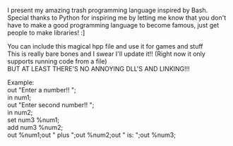I present my amazing trash programming language inspired by Bash.
Special thanks to Python for inspiring me by letting me know that you don't have to make a good programming language to become famous,
just get people to make libraries! :]

You can include this magical hpp file and use it for games and stuff  
This is really bare bones and I swear I'll update it!! (Right now it only supports running code from a file)  
BUT AT LEAST THERE'S NO ANNOYING DLL'S AND LINKING!!!
  
Example:  
out "Enter a number!! ";  
in num1;  
out "Enter second number!! ";  
in num2;  
set num3 %num1;  
add num3 %num2;  
out %num1;out " plus ";out %num2;out " is: ";out %num3;
